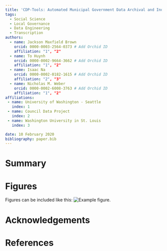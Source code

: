```yaml
---
title: 'CDP-Tools: Automated Municipal Government Data Archival and Indexing'
tags:
  - Social Science
  - Local Governance
  - Data Engineering
  - Transcription
authors:
  - name: Jackson Maxfield Brown
    orcid: 0000-0003-2564-0373 # Add Orchid ID
    affiliation: "1", "2"
  - name: To Huynh
    orcid: 0000-0002-9664-3662 # Add Orchid ID
    affiliation: "1", "2"
  - name: Isaac Na
    orcid: 0000-0002-0182-1615 # Add Orchid ID
    affiliation: "2", "3"
  - name: Nicholas M. Weber
    orcid: 0000-0002-6008-3763 # Add Orchid ID
    affiliation: "1", "2"
affiliations:
 - name: University of Washington - Seattle
   index: 1
 - name: Council Data Project
   index: 2
 - name: Washington University in St. Louis
   index: 3

date: 10 February 2020
bibliography: paper.bib
---
```


# Summary


# Figures

Figures can be included like this: ![Example figure.](figure.png)

# Acknowledgements



# References
